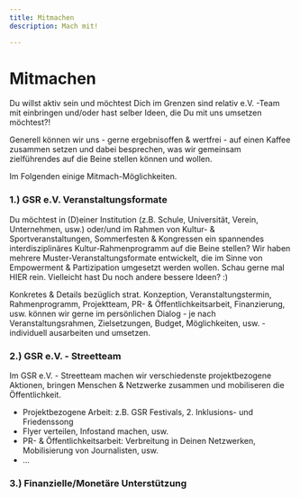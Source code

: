 ```yaml
---
title: Mitmachen
description: Mach mit!

---
```

# Mitmachen

Du willst aktiv sein und möchtest Dich im Grenzen sind relativ e.V. -Team mit einbringen und/oder hast selber Ideen, die Du mit uns umsetzen möchtest?!

Generell können wir uns - gerne ergebnisoffen & wertfrei - auf einen Kaffee zusammen setzen und dabei besprechen, was wir gemeinsam zielführendes auf die Beine stellen können und wollen.

Im Folgenden einige Mitmach-Möglichkeiten.

### 1.) GSR e.V. Veranstaltungsformate

Du möchtest in (D)einer Institution (z.B. Schule, Universität, Verein, Unternehmen, usw.) oder/und im Rahmen von Kultur- & Sportveranstaltungen, Sommerfesten & Kongressen ein spannendes interdisziplinäres Kultur-Rahmenprogramm auf die Beine stellen? Wir haben mehrere Muster-Veranstaltungsformate entwickelt, die im Sinne von Empowerment & Partizipation umgesetzt werden wollen. Schau gerne mal HIER rein. Vielleicht hast Du noch andere bessere Ideen? :)

Konkretes & Details bezüglich strat. Konzeption, Veranstaltungstermin, Rahmenprogramm, Projektteam, PR- & Öffentlichkeitsarbeit, Finanzierung, usw. können wir gerne im persönlichen Dialog - je nach Veranstaltungsrahmen, Zielsetzungen, Budget, Möglichkeiten, usw. - individuell ausarbeiten und umsetzen. 

### 2.) GSR e.V. - Streetteam

Im GSR e.V. - Streetteam machen wir verschiedenste projektbezogene Aktionen, bringen Menschen & Netzwerke zusammen und mobiliseren die Öffentlichkeit.

* Projektbezogene Arbeit: z.B. GSR Festivals, 2. Inklusions- und Friedenssong
* Flyer verteilen, Infostand machen, usw.
* PR- & Öffentlichkeitsarbeit: Verbreitung in Deinen Netzwerken, Mobilisierung von Journalisten, usw. 
* ...

### 3.) Finanzielle/Monetäre Unterstützung